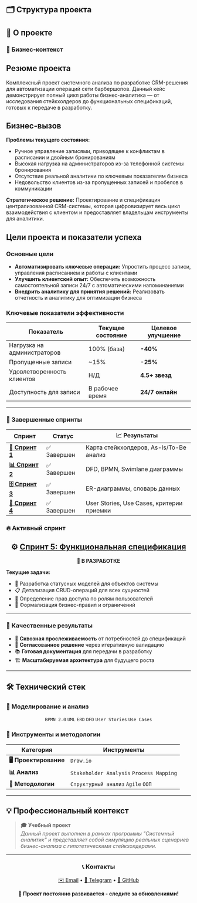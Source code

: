 
## 🗂️ Структура проекта



## 🏢 О проекте

### 🎪 Бизнес-контекст

## Резюме проекта

Комплексный проект системного анализа по разработке CRM-решения для автоматизации операций сети барбершопов. Данный кейс демонстрирует полный цикл работы бизнес-аналитика — от исследования стейкхолдеров до функциональных спецификаций, готовых к передаче в разработку.

## Бизнес-вызов

**Проблемы текущего состояния:**
- Ручное управление записями, приводящее к конфликтам в расписании и двойным бронированиям
- Высокая нагрузка на администраторов из-за телефонной системы бронирования
- Отсутствие реальной аналитики по ключевым показателям бизнеса
- Недовольство клиентов из-за пропущенных записей и пробелов в коммуникации

**Стратегическое решение:**
Проектирование и спецификация централизованной CRM-системы, которая цифровизирует весь цикл взаимодействия с клиентом и предоставляет владельцам инструменты для аналитики.

## Цели проекта и показатели успеха

### Основные цели
- **Автоматизировать ключевые операции:** Упростить процесс записи, управления расписанием и работы с клиентами
- **Улучшить клиентский опыт:** Обеспечить возможность самостоятельной записи 24/7 с автоматическими напоминаниями
- **Внедрить аналитику для принятия решений:** Реализовать отчетность и аналитику для оптимизации бизнеса

### Ключевые показатели эффективности
| Показатель | Текущее состояние | Целевое улучшение |
|------------|-------------------|-------------------|
| Нагрузка на администраторов | 100% (база) | **-40%** |
| Пропущенные записи | ~15% | **-25%** |
| Удовлетворенность клиентов | Н/Д | **4.5+ звезд** |
| Доступность для записи | В рабочее время | **24/7 онлайн** |

---


### 📁 Завершенные спринты

| Спринт | Статус | 📈 Результаты |
|--------|--------|----------------|
| **[🎯 Спринт 1](Sprint-1-Stakeholders-Context/)** | ✅ Завершен | Карта стейкхолдеров, As-Is/To-Be анализ |
| **[📊 Спринт 2](Sprint-2-Process-Modeling/)** | ✅ Завершен | DFD, BPMN, Swimlane диаграммы |
| **[🗄️ Спринт 3](Sprint-3-Data-Architecture/)** | ✅ Завершен | ER-диаграммы, словарь данных |
| **[📝 Спринт 4](Sprint-4-User-Requirements/)** | ✅ Завершен | User Stories, Use Cases, критерии приемки |

### 🔥 Активный спринт

<div align="center">

## ⚙️ [Спринт 5: Функциональная спецификация](Sprint-5-Functional-Specification/)

**🚧 В РАЗРАБОТКЕ**

</div>

**Текущие задачи:**
- 🔄 Разработка статусных моделей для объектов системы
- 📋 Детализация CRUD-операций для всех сущностей  
- 🔐 Определение прав доступа по ролям пользователей
- 📐 Формализация бизнес-правил и ограничений

---

### 🎨 Качественные результаты
- 🎯 **Сквозная прослеживаемость** от потребностей до спецификаций
- 🤝 **Согласованное решение** через итеративную валидацию
- 📚 **Готовая документация** для передачи в разработку
- 🏗️ **Масштабируемая архитектура** для будущего роста

---

## 🛠️ Технический стек

### 📐 Моделирование и анализ
<div align="center">

`BPMN 2.0` `UML` `ERD` `DFD` `User Stories` `Use Cases`

</div>

### 🎨 Инструменты и методологии
| Категория | Инструменты |
|-----------|-------------|
| **🖥️ Проектирование** | `Draw.io` |
| **📊 Анализ** | `Stakeholder Analysis` `Process Mapping` |
| **🎯 Методологии** | `Структурный анализ` `Agile` `ООП` |

---

## 💡 Профессиональный контекст

> **🎓 Учебный проект**  
> *Данный проект выполнен в рамках программы "Системный аналитик" и представляет собой симуляцию реальных сценариев бизнес-анализа с гипотетическими стейкхолдерами.*

---

<div align="center">

### 📞 Контакты
[✉️ Email](mailto:avalesh31@gmail.com) • [📱 Telegram](https://t.me/avalesh31) • [💼 GitHub](https://github.com/Avalesh31)

**🚀 Проект постоянно развивается - следите за обновлениями!**

</div>